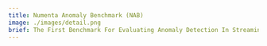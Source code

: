 ```yaml
---
title: Numenta Anomaly Benchmark (NAB)
image: ./images/detail.png
brief: The First Benchmark For Evaluating Anomaly Detection In Streaming Data
---
```

